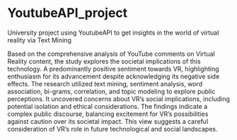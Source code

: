 # YoutubeAPI_project
University project using YoutubeAPI to get insights in the world of virtual reality via Text Mining

Based on the comprehensive analysis of YouTube comments on Virtual Reality content, the study explores the societal implications of this technology. A predominantly positive sentiment towards VR, highlighting enthusiasm for its advancement despite acknowledging its negative side effects. The research utilized text mining, sentiment analysis, word association, bi-grams, correlation, and topic modeling to explore public perceptions. It uncovered concerns about VR’s social implications, including potential isolation and ethical considerations. The findings indicate a complex public discourse, balancing excitement for VR’s possibilities against caution over its societal impact. This view suggests a careful consideration of VR’s role in future technological and social landscapes.
